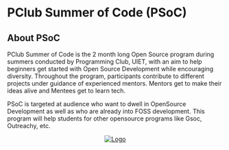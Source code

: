 # PClub Summer of Code (PSoC)

## About PSoC

PClub Summer of Code is the 2 month long Open Source program during summers conducted by Programming Club, UIET, with an aim to help beginners get started with Open Source Development while encouraging diversity. Throughout the program, participants contribute to different projects under guidance of experienced mentors. Mentors get to make their ideas alive and Mentees get to learn tech.

PSoC is targeted at audience who want to dwell in OpenSource Development as well as who are already into FOSS development. This program will help students for other opensource programs like Gsoc, Outreachy, etc.

<p align="center">
  <a href="http://www.pclubsummerofcode.in">
    <img src="https://avatars2.githubusercontent.com/u/32352672?s=200&v=4" alt="Logo">
  </a>
